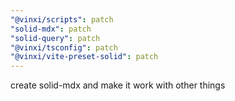 ```yaml
---
"@vinxi/scripts": patch
"solid-mdx": patch
"solid-query": patch
"@vinxi/tsconfig": patch
"@vinxi/vite-preset-solid": patch
---
```


create solid-mdx and make it work with other things
